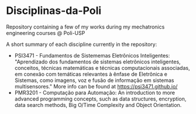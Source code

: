 # Disciplinas-da-Poli
Repository containing a few of my works during my mechatronics engineering courses @ Poli-USP

A short summary of each discipline currently in the repository:
- PSI3471 - Fundamentos de Sistememas Eletrônicos Inteligentes: "Aprendizado dos fundamentos de sistemas eletrônicos inteligentes, conceitos, técnicas matemáticas e técnicas computacionais associadas, em conexão com temáticas relevantes à ênfase de Eletrônica e Sistemas, como imagens, voz e fusão de informação em sistemas multisensores." More info can be found at <https://psi3471.github.io/>
- PMR3201 - Computação para Automação: An introduction to more advanced programming concepts, such as data structures, encryption, data search methods, Big O/Time Complexity and Object Orientation.
